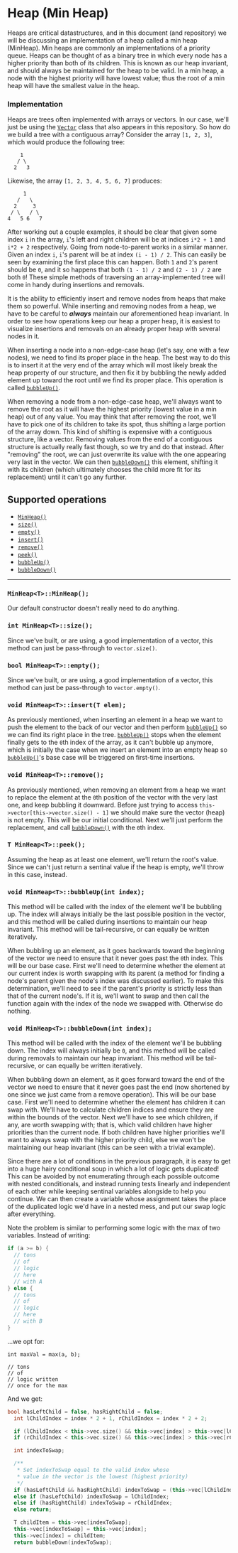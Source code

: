 # Heap (Min Heap)

Heaps are critical datastructures, and in this document (and repository) we will be discussing an implementation of a heap called
a min heap (MinHeap). Min heaps are commonly an implementations of a priority queue. Heaps can be thought of as a binary tree in
which every node has a higher priority than both of its children. This is known as our heap invariant, and should always be maintained
for the heap to be valid. In a min heap, a node with the highest priority will have lowest value; thus the root of a min heap will
have the smallest value in the heap.

### Implementation

Heaps are trees often implemented with arrays or vectors. In our case, we'll just be using the
[`Vector`](https://github.com/domfarolino/algorithms/tree/master/src/datastructures/Vector) class that also
appears in this repository. So how do we build a tree with a contiguous array? Consider the array
`[1, 2, 3]`, which would produce the following tree:

```
    1
   / \
  2   3
```

Likewise, the array `[1, 2, 3, 4, 5, 6, 7]` produces:

```
     1
   /   \
  2     3
 / \   / \
4   5 6   7
```

After working out a couple examples, it should be clear that given some index `i` in the array, `i`'s left and right children
will be at indices `i*2 + 1` and `i*2 + 2` respectively. Going from node-to-parent works in a similar manner. Given an index
`i`, `i`'s parent will be at index `(i - 1) / 2`. This can easily be seen by examining the first place this can happen.
Both `1` and `2`'s parent should be `0`, and it so happens that both `(1 - 1) / 2` and `(2 - 1) / 2` are both `0`! These simple
methods of traversing an array-implemented tree will come in handy during insertions and removals.

It is the ability to efficiently insert and remove nodes from heaps that make them so powerful. While inserting and removing nodes
from a heap, we have to be careful to ***always*** maintain our aforementioned heap invariant. In order to see how operations keep
our heap a proper heap, it is easiest to visualize insertions and removals on an already proper heap with several nodes in it.

When inserting a node into a non-edge-case heap (let's say, one with a few nodes), we need to find its proper place in the heap. The
best way to do this is to insert it at the very end of the array which will most likely break the heap property of our structure, and
then fix it by bubbling the newly added element up toward the root until we find its proper place. This operation is called [`bubbleUp()`](#bubbleUp).

When removing a node from a non-edge-case heap, we'll always want to remove the root as it will have the highest priority (lowest value in
a min heap) out of any value. You may think that after removing the root, we'll have to pick one of its children to take its spot, thus
shifting a large portion of the array down. This kind of shifting is expensive with a contiguous structure, like a vector. Removing values
from the end of a contiguous structure is actually really fast though, so we try and do that instead. After "removing" the root, we can just
overwrite its value with the one appearing very last in the vector. We can then [`bubbleDown()`](#bubbleDown) this element, shifting it with
its children (which ultimately chooses the child more fit for its replacement) until it can't go any further.

## Supported operations

 - [`MinHeap()`](#default-constructor)
 - [`size()`](#size)
 - [`empty()`](#empty)
 - [`insert()`](#insert)
 - [`remove()`](#remove)
 - [`peek()`](#peek)
 - [`bubbleUp()`](#bubbleUp)
 - [`bubbleDown()`](#bubbleDown)

----

<a name="default-constructor"></a>
### `MinHeap<T>::MinHeap();`

Our default constructor doesn't really need to do anything.

<a name="size"></a>
### `int MinHeap<T>::size();`

Since we've built, or are using, a good implementation of a vector, this method can just be pass-through to `vector.size()`.

<a name="empty"></a>
### `bool MinHeap<T>::empty();`

Since we've built, or are using, a good implementation of a vector, this method can just be pass-through to `vector.empty()`.

<a name="insert"></a>
### `void MinHeap<T>::insert(T elem);`

As previously mentioned, when inserting an element in a heap we want to push the element to the back of our vector and then
perform [`bubbleUp()`](#bubbleUp) so we can find its right place in the tree. [`bubbleUp()`](#bubbleUp) stops when the element
finally gets to the `0`th index of the array, as it can't bubble up anymore, which is initially the case when we insert an element
into an empty heap so [`bubbleUp()`](#bubbleUp)'s base case will be triggered on first-time insertions.

<a name="remove"></a>
### `void MinHeap<T>::remove();`

As previously mentioned, when removing an element from a heap we want to replace the element at the `0`th position of the vector with
the very last one, and keep bubbling it downward. Before just trying to access `this->vector[this->vector.size() - 1]` we should make
sure the vector (heap) is not empty. This will be our initial conditional. Next we'll just perform the replacement, and
call [`bubbleDown()`](#bubbleDown) with the `0`th index.

<a name="peek"></a>
### `T MinHeap<T>::peek();`

Assuming the heap as at least one element, we'll return the root's value. Since we can't just return a sentinal value if the heap is
empty, we'll throw in this case, instead.

<a name="bubbleUp"></a>
### `void MinHeap<T>::bubbleUp(int index);`

This method will be called with the index of the element we'll be bubbling up. The index will always initially be the last possible position
in the vector, and this method will be called during insertions to maintain our heap invariant. This method will be tail-recursive, or can
equally be written iteratively.

When bubbling up an element, as it goes backwards toward the beginning of the vector we need to ensure that it never goes past the `0`th index.
This will be our base case. First we'll need to determine whether the element at our current index is worth swapping with its parent (a method
for finding a node's parent given the node's index was discussed earlier). To make this determination, we'll need to see if the parent's priority
is strictly less than that of the current node's. If it is, we'll want to swap and then call the function again with the index of the node we
swapped with. Otherwise do nothing.

<a name="bubbleDown"></a>
### `void MinHeap<T>::bubbleDown(int index);`

This method will be called with the index of the element we'll be bubbling down. The index will always initially be `0`, and this
method will be called during removals to maintain our heap invariant. This method will be tail-recursive, or can equally be
written iteratively.

When bubbling down an element, as it goes forward toward the end of the vector we need to ensure that it never goes past the
end (now shortened by one since we just came from a remove operation). This will be our base case. First we'll need to determine
whether the element has children it can swap with. We'll have to calculate children indices and ensure they are within the bounds
of the vector. Next we'll have to see which children, if any, are worth swapping with; that is, which valid children have higher
priorities than the current node. If both children have higher priorities we'll want to always swap with the higher priority
child, else we won't be maintaining our heap invariant (this can be seen with a trivial example).

Since there are a lot of conditions in the previous paragraph, it is easy to get into a huge hairy conditional soup in which a
lot of logic gets duplicated! This can be avoided by not enumerating through each possible outcome with nested conditionals, and
instead running tests linearly and independent of each other while keeping sentinal variables alongside to help you continue. We
can then create a variable whose assignment takes the place of the duplicated logic we'd have in a nested mess, and put our swap
logic after everything.

Note the problem is similar to performing some logic with the max of two variables. Instead of writing:

```cpp
if (a >= b) {
  // tons
  // of
  // logic
  // here
  // with A
} else {
  // tons
  // of
  // logic
  // here
  // with B
}
```

...we opt for:

```
int maxVal = max(a, b);

// tons
// of
// logic written
// once for the max
```

And we get:

```cpp
bool hasLeftChild = false, hasRightChild = false;
  int lChildIndex = index * 2 + 1, rChildIndex = index * 2 + 2;

  if (lChildIndex < this->vec.size() && this->vec[index] > this->vec[lChildIndex]) hasLeftChild = true;
  if (rChildIndex < this->vec.size() && this->vec[index] > this->vec[rChildIndex]) hasRightChild = true;

  int indexToSwap;

  /**
   * Set indexToSwap equal to the valid index whose
   * value in the vector is the lowest (highest priority)
   */
  if (hasLeftChild && hasRightChild) indexToSwap = (this->vec[lChildIndex] <= this->vec[rChildIndex]) ? lChildIndex : rChildIndex;
  else if (hasLeftChild) indexToSwap = lChildIndex;
  else if (hasRightChild) indexToSwap = rChildIndex;
  else return;

  T childItem = this->vec[indexToSwap];
  this->vec[indexToSwap] = this->vec[index];
  this->vec[index] = childItem;
  return bubbleDown(indexToSwap);
```
